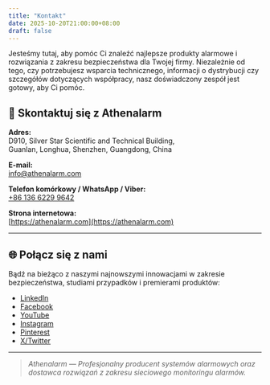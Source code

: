 ```yaml
---
title: "Kontakt"
date: 2025-10-20T21:00:00+08:00
draft: false
---
```


Jesteśmy tutaj, aby pomóc Ci znaleźć najlepsze produkty alarmowe i rozwiązania z zakresu bezpieczeństwa dla Twojej firmy. Niezależnie od tego, czy potrzebujesz wsparcia technicznego, informacji o dystrybucji czy szczegółów dotyczących współpracy, nasz doświadczony zespół jest gotowy, aby Ci pomóc.

## 📍 Skontaktuj się z Athenalarm

**Adres:**  
D910, Silver Star Scientific and Technical Building,  
Guanlan, Longhua, Shenzhen, Guangdong, China  

**E-mail:**  
[info@athenalarm.com](mailto:info@athenalarm.com)

**Telefon komórkowy / WhatsApp / Viber:**  
[+86 136 6229 9642](https://api.whatsapp.com/send?phone=8613662299642)

**Strona internetowa:**  
[https://athenalarm.com](https://athenalarm.com)

---

## 🌐 Połącz się z nami

Bądź na bieżąco z naszymi najnowszymi innowacjami w zakresie bezpieczeństwa, studiami przypadków i premierami produktów:

- [LinkedIn](https://www.linkedin.com/company/athenalarm)
- [Facebook](https://www.facebook.com/athenalarm)
- [YouTube](https://www.youtube.com/@athenalarm3663)
- [Instagram](https://www.instagram.com/athenalarm)
- [Pinterest](https://www.pinterest.com/athenalarm/)
- [X/Twitter](https://x.com/Athenalarm)

---

> _Athenalarm — Profesjonalny producent systemów alarmowych oraz dostawca rozwiązań z zakresu sieciowego monitoringu alarmów._